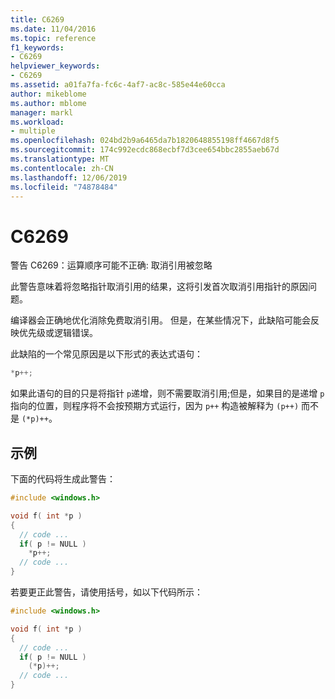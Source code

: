 ```yaml
---
title: C6269
ms.date: 11/04/2016
ms.topic: reference
f1_keywords:
- C6269
helpviewer_keywords:
- C6269
ms.assetid: a01fa7fa-fc6c-4af7-ac8c-585e44e60cca
author: mikeblome
ms.author: mblome
manager: markl
ms.workload:
- multiple
ms.openlocfilehash: 024bd2b9a6465da7b1820648855198ff4667d8f5
ms.sourcegitcommit: 174c992ecdc868ecbf7d3cee654bbc2855aeb67d
ms.translationtype: MT
ms.contentlocale: zh-CN
ms.lasthandoff: 12/06/2019
ms.locfileid: "74878484"
---
```

# <a name="c6269"></a>C6269

警告 C6269：运算顺序可能不正确: 取消引用被忽略

此警告意味着将忽略指针取消引用的结果，这将引发首次取消引用指针的原因问题。

编译器会正确地优化消除免费取消引用。 但是，在某些情况下，此缺陷可能会反映优先级或逻辑错误。

此缺陷的一个常见原因是以下形式的表达式语句：

```cpp
*p++;
```

如果此语句的目的只是将指针 `p`递增，则不需要取消引用;但是，如果目的是递增 `p` 指向的位置，则程序将不会按预期方式运行，因为 `p++` 构造被解释为 `(p++)` 而不是 `(*p)++`。

## <a name="example"></a>示例

下面的代码将生成此警告：

```cpp
#include <windows.h>

void f( int *p )
{
  // code ...
  if( p != NULL )
    *p++;
  // code ...
}
```

若要更正此警告，请使用括号，如以下代码所示：

```cpp
#include <windows.h>

void f( int *p )
{
  // code ...
  if( p != NULL )
    (*p)++;
  // code ...
}
```
